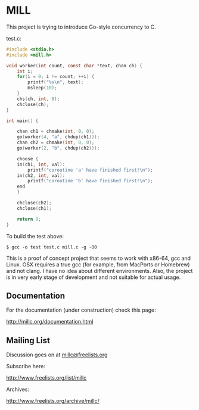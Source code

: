 MILL
====

This project is trying to introduce Go-style concurrency to C.

test.c:
```c
#include <stdio.h>
#include <mill.h>

void worker(int count, const char *text, chan ch) {
    int i;
    for(i = 0; i != count; ++i) {
        printf("%s\n", text);
        msleep(10);
    }
    chs(ch, int, 0);
    chclose(ch);
}

int main() {

    chan ch1 = chmake(int, 0, 0);
    go(worker(4, "a", chdup(ch1)));
    chan ch2 = chmake(int, 0, 0);
    go(worker(2, "b", chdup(ch2)));

    choose {
    in(ch1, int, val):
        printf("coroutine 'a' have finished first!\n");
    in(ch2, int, val):
        printf("coroutine 'b' have finished first!\n");
    end
    }

    chclose(ch2);
    chclose(ch1);

    return 0;
}
```

To build the test above:
```
$ gcc -o test test.c mill.c -g -O0
```

This is a proof of concept project that seems to work with x86-64, gcc
and Linux. OSX requires a true gcc (for example, from MacPorts or Homebrew)
and not clang. I have no idea about different environments. Also, the project
is in very early stage of development and not suitable for actual usage.

Documentation
-------------

For the documentation (under construction) check this page:

http://millc.org/documentation.html

Mailing List
------------

Discussion goes on at millc@freelists.org

Subscribe here:

http://www.freelists.org/list/millc

Archives:

http://www.freelists.org/archive/millc/
